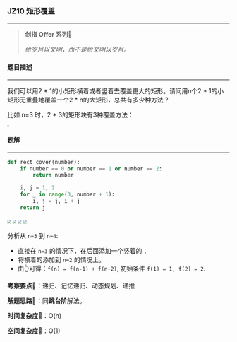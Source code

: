 ### JZ10 矩形覆盖

---



> **剑指 Offer 系列**🌟
>
> *给岁月以文明，而不是给文明以岁月。*



#### 题目描述

---

我们可以用2 * 1的小矩形横着或者竖着去覆盖更大的矩形。请问用n个2 * 1的小矩形无重叠地覆盖一个2 * n的大矩形，总共有多少种方法？

比如 n=3 时，2 * 3的矩形块有3种覆盖方法：

<img src="https://tva1.sinaimg.cn/large/007S8ZIlly1gijf5qc6euj310a0p4407.jpg" style="zoom:25%;" />



#### 题解

---

```python
def rect_cover(number):
    if number == 0 or number == 1 or number == 2:
        return number

    i, j = 1, 2
    for _ in range(3, number + 1):
        i, j = j, i + j
    return j
```



<img src="https://tva1.sinaimg.cn/large/007S8ZIlly1gijhdz2327j308i0b2mx4.jpg" style="zoom:50%;" />

<img src="https://tva1.sinaimg.cn/large/007S8ZIlly1gijhgubs8nj30h208qmx6.jpg" style="zoom:50%;" />

<img src="https://tva1.sinaimg.cn/large/007S8ZIlly1gijhfkxce4j30wq09g3yn.jpg" style="zoom:50%;" />

<img src="https://tva1.sinaimg.cn/large/007S8ZIlly1gijhikhohwj31200ccglx.jpg" style="zoom:50%;" />



分析从 `n=3` 到 `n=4`:

- 直接在 `n=3` 的情况下，在后面添加一个竖着的；
- 将横着的添加到 `n=2` 的情况上。
- 由👆可得：`f(n) = f(n-1) + f(n-2)`, 初始条件 `f(1) = 1, f(2) = 2`.



**考察要点**🍥：递归、记忆递归、动态规划、递推

**解题思路**🍬：同**跳台阶**解法。



**时间复杂度**🍉：O(n)

**空间复杂度**🍭：O(1)


